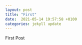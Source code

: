 ```yaml
---
layout: post
title: "First"
date:  2021-05-14 19:57:58 +0100
categories: jekyll update
---
```


First Post
